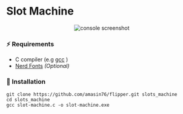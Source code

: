# Slot Machine

<p align="center"><img src='https://i.imgur.com/Au8cMe1.png' alt="console screenshot"/></p>

### ⚡ Requirements

- C compiler (e.g [gcc](https://gcc.gnu.org/install/binaries.html) )
- [Nerd Fonts](https://www.nerdfonts.com/font-downloads) _(Optional)_

### 🚀 Installation

```
git clone https://github.com/amasin76/flipper.git slots_machine
cd slots_machine
gcc slot-machine.c -o slot-machine.exe
```
